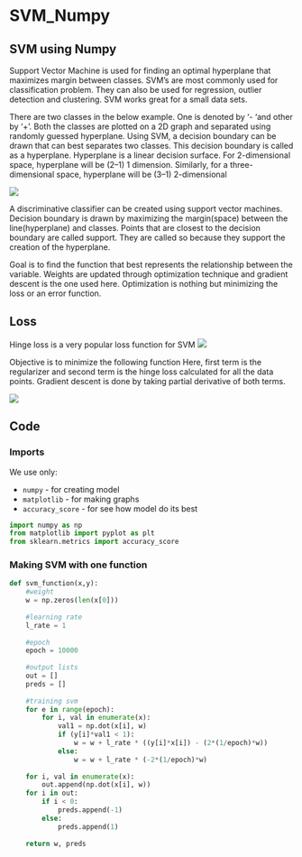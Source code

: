 # SVM_Numpy
SVM using Numpy
---
Support Vector Machine is used for finding an optimal hyperplane that maximizes margin between classes. SVM’s are most commonly used for classification problem. They can also be used for regression, outlier detection and clustering. SVM works great for a small data sets.

There are two classes in the below example. One is denoted by ‘- ‘and other by ‘+’. Both the classes are plotted on a 2D graph and separated using randomly guessed hyperplane. Using SVM, a decision boundary can be drawn that can best separates two classes. This decision boundary is called as a hyperplane. Hyperplane is a linear decision surface. For 2-dimensional space, hyperplane will be (2–1) 1 dimension. Similarly, for a three-dimensional space, hyperplane will be (3–1) 2-dimensional

![](https://miro.medium.com/max/1022/1*9vLQAYMw2FcoHThfpqSXeg.png)

A discriminative classifier can be created using support vector machines. Decision boundary is drawn by maximizing the margin(space) between the line(hyperplane) and classes. Points that are closest to the decision boundary are called support. They are called so because they support the creation of the hyperplane.

Goal is to find the function that best represents the relationship between the variable. Weights are updated through optimization technique and gradient descent is the one used here. Optimization is nothing but minimizing the loss or an error function.

## Loss

Hinge loss is a very popular loss function for SVM
![](https://miro.medium.com/max/592/1*_4URUkac7YsHz83lLgQ8Ng.png)

Objective is to minimize the following function
Here, first term is the regularizer and second term is the hinge loss calculated for all the data points.
Gradient descent is done by taking partial derivative of both terms.

![](https://miro.medium.com/max/700/1*d6CN2FtUD2xCmpbI57arKg.png)

## Code

### Imports
We use only:
- `numpy` -  for creating model
- `matplotlib` - for making graphs
- `accuracy_score` - for see how model do its best

```python
import numpy as np
from matplotlib import pyplot as plt
from sklearn.metrics import accuracy_score
```

### Making SVM with one function

```python
def svm_function(x,y):
    #weight
    w = np.zeros(len(x[0]))
    
    #learning rate
    l_rate = 1
    
    #epoch
    epoch = 10000
    
    #output lists
    out = []
    preds = []
    
    #training svm
    for e in range(epoch):
        for i, val in enumerate(x):
            val1 = np.dot(x[i], w)
            if (y[i]*val1 < 1):
                w = w + l_rate * ((y[i]*x[i]) - (2*(1/epoch)*w))
            else:
                w = w + l_rate * (-2*(1/epoch)*w)
    
    for i, val in enumerate(x):
        out.append(np.dot(x[i], w))
    for i in out:
        if i < 0:
            preds.append(-1)
        else:
            preds.append(1)
    
    return w, preds
```
